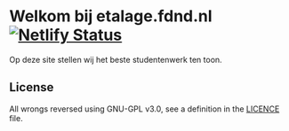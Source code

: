 # Welkom bij etalage.fdnd.nl [![Netlify Status](https://api.netlify.com/api/v1/badges/740d26e8-1ac7-4def-9a7a-d21a23190525/deploy-status)](https://app.netlify.com/projects/etalage/deploys)

Op deze site stellen wij het beste studentenwerk ten toon.

## License

All wrongs reversed using GNU-GPL v3.0, see a definition in the [LICENCE](./LICENSE) file.
